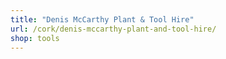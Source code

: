 ```yaml
---
title: "Denis McCarthy Plant & Tool Hire"
url: /cork/denis-mccarthy-plant-and-tool-hire/
shop: tools
---
```

